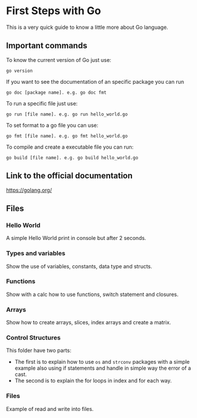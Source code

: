 # First Steps with Go
This is a very quick guide to know a little more about Go language.

## Important commands
To know the current version of Go just use:
```
go version
```

If you want to see the documentation of an specific package you can run
```
go doc [package name]. e.g. go doc fmt
```

To run a specific file just use:
```
go run [file name]. e.g. go run hello_world.go
```

To set format to a go file you can use:
```
go fmt [file name]. e.g. go fmt hello_world.go
```

To compile and create a executable file you can run:
```
go build [file name]. e.g. go build hello_world.go
```

## Link to the official documentation
https://golang.org/

## Files
### Hello World
A simple Hello World print in console but after 2 seconds.

### Types and variables
Show the use of variables, constants, data type and structs.

### Functions
Show with a calc how to use functions, switch statement and closures.

### Arrays
Show how to create arrays, slices, index arrays and create a matrix.

### Control Structures
This folder have two parts: 

- The first is to explain how to use `os` and `strconv` packages with a simple example also using if statements and handle in simple way the error of a cast.
- The second is to explain the for loops in index and for each way.

### Files
Example of read and write into files.
